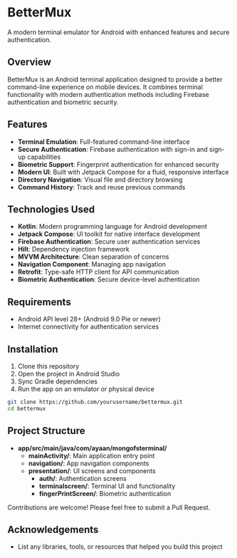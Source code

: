 # BetterMux

A modern terminal emulator for Android with enhanced features and secure authentication.

## Overview

BetterMux is an Android terminal application designed to provide a better command-line experience on mobile devices. It combines terminal functionality with modern authentication methods including Firebase authentication and biometric security.

## Features

- **Terminal Emulation**: Full-featured command-line interface
- **Secure Authentication**: Firebase authentication with sign-in and sign-up capabilities
- **Biometric Support**: Fingerprint authentication for enhanced security
- **Modern UI**: Built with Jetpack Compose for a fluid, responsive interface
- **Directory Navigation**: Visual file and directory browsing
- **Command History**: Track and reuse previous commands

## Technologies Used

- **Kotlin**: Modern programming language for Android development
- **Jetpack Compose**: UI toolkit for native interface development
- **Firebase Authentication**: Secure user authentication services
- **Hilt**: Dependency injection framework
- **MVVM Architecture**: Clean separation of concerns
- **Navigation Component**: Managing app navigation
- **Retrofit**: Type-safe HTTP client for API communication
- **Biometric Authentication**: Secure device-level authentication

## Requirements

- Android API level 28+ (Android 9.0 Pie or newer)
- Internet connectivity for authentication services

## Installation

1. Clone this repository
2. Open the project in Android Studio
3. Sync Gradle dependencies
4. Run the app on an emulator or physical device

```bash
git clone https://github.com/yourusername/bettermux.git
cd bettermux
```

## Project Structure

- **app/src/main/java/com/ayaan/mongofsterminal/**
  - **mainActivity/**: Main application entry point
  - **navigation/**: App navigation components
  - **presentation/**: UI screens and components
    - **auth/**: Authentication screens
    - **terminalscreen/**: Terminal UI and functionality
    - **fingerPrintScreen/**: Biometric authentication


Contributions are welcome! Please feel free to submit a Pull Request.

## Acknowledgements

- List any libraries, tools, or resources that helped you build this project
